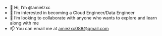 - 👋 Hi, I’m @amielzxc
- 👀 I’m interested in becoming a Cloud Engineer/Data Engineer
- 💞️ I’m looking to collaborate with anyone who wants to explore and learn along with me
- 📫 You can email me at amiezxc088@gmail.com

<!---
amielzxc/amielzxc is a ✨ special ✨ repository because its `README.md` (this file) appears on your GitHub profile.
You can click the Preview link to take a look at your changes.
--->
